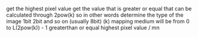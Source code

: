 get the highest pixel value
get the value that is greater or equal that can be calculated through 2pow(k)
so in other words
determine the type of the image 1bit 2bit and so on (usually 8bit) (k)
mapping medium will be from 0 to L(2pow(k)) - 1 greaterthan or equal highest pixel value / mn
